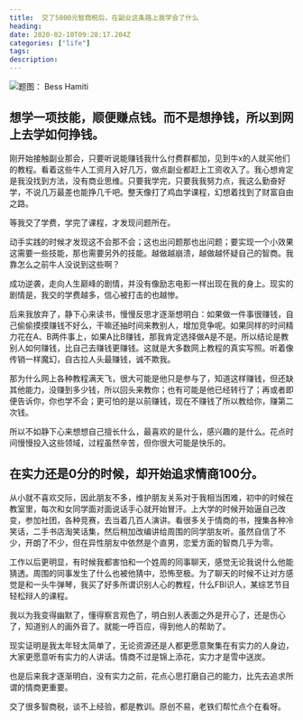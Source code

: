 ```yaml
---
title:  交了5000元智商税后，在副业这条路上我学会了什么
heading: 
date: 2020-02-10T09:28:17.204Z
categories: ["life"]
tags: 
description: 
---
```


![题图： Bess Hamiti](https://gitee.com/smile365/blogimg/raw/master/sxy91/1581391960460.png)


## 想学一项技能，顺便赚点钱。而不是想挣钱，所以到网上去学如何挣钱。

刚开始接触副业那会，只要听说能赚钱我什么付费群都加，见到牛x的人就买他们的教程。看着这些牛人工资月入好几万，做点副业都赶上工资收入了。我心想肯定是我没找到方法，没有商业思维。只要我学完，只要我我努力点，我这么勤奋好学，不说几万最差也能挣几千吧。整天像打了鸡血学课程，幻想着找到了财富自由之路。

等我交了学费，学完了课程，才发现问题所在。

动手实践的时候才发现这不会那不会；这也出问题那也出问题；要实现一个小效果这需要一些技能，那也需要另外的技能。越做越崩溃，越做越怀疑自己的智商。我靠怎么之前牛人没说到这些啊？

成功逆袭，走向人生巅峰的剧情，并没有像励志电影一样出现在我的身上。现实的剧情是，我交的学费越多，信心被打击的也越惨。

后来我放弃了，静下心来读书，慢慢反思才逐渐想明白：如果做一件事很赚钱，自己偷偷摸摸赚钱不好么，干嘛还抽时间来教别人，增加竞争呢。如果同样的时间精力花在A、B两件事上，如果A比B赚钱，那我肯定选择做A是不是。所以结论是教别人如何赚钱，比自己去赚钱更赚钱。这就是大多数网上教程的真实写照。听着像传销一样魔幻，自古拉人头最赚钱，诚不欺我。

那为什么网上各种教程满天飞，很大可能是他只是参与了，知道这样赚钱，但还缺其他能力，没赚到多少钱，所以回头来教你；也有可能是他已经转行了；再或者即便告诉你，你也学不会；更可怕的是以前赚钱，现在不赚钱了所以教给你，赚第二次钱。  

所以不如静下心来想想自己擅长什么，最喜欢的是什么，感兴趣的是什么。花点时间慢慢投入这些领域，过程虽然辛苦，但你很大可能是快乐的。


## 在实力还是0分的时候，却开始追求情商100分。

从小就不喜欢交际，因此朋友不多，维护朋友关系对于我相当困难，初中的时候在教室里，每次和女同学面对面说话手心就开始冒汗。上大学的时候开始逼自己改变，参加社团，各种竞赛，去当着几百人演讲。看很多关于情商的书，搜集各种冷笑话，二手书店淘笑话集，然后稍加改编讲给周围的同学朋友听。虽然自信了不少，开朗了不少，但在异性朋友中依然是个直男，恋爱方面的智商几乎为零。

工作以后更明显，有时候我都害怕和一个姓周的同事聊天，感觉无论我说什么他能猜透。周围的同事发生了什么也被他猜中，恐怖至极。为了聊天的时候不让对方感觉是和一头牛弹琴，我买了好多所谓识别人心的教程，什么FBI识人，某综艺节目轻松辩人的课程。

我以为我变得幽默了，懂得察言观色了，明白别人表面之外是开心了，还是伤心了，知道别人的画外音了。就能一呼百应，得到他人的帮助了。

现实证明是我太年轻太简单了，无论资源还是人都更愿意聚集在有实力的人身边，大家更愿意听有实力的人讲话。情商不过是锦上添花，实力才是雪中送炭。

也是后来我才逐渐明白，没有实力之前，花点心思打磨自己的能力，比先去追求所谓的情商更重要。

交了很多智商税，谈不上经验，都是教训。原创不易，老铁们帮忙点个在看呀。

